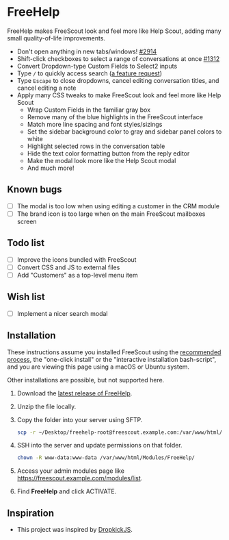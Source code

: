 # FreeHelp

FreeHelp makes FreeScout look and feel more like Help Scout, adding many small quality-of-life improvements.

- Don't open anything in new tabs/windows! [#2914](https://github.com/freescout-helpdesk/freescout/issues/2914)
- Shift-click checkboxes to select a range of conversations at once [#1312](https://github.com/freescout-helpdesk/freescout/issues/1312)
- Convert Dropdown-type Custom Fields to Select2 inputs
- Type `/` to quickly access search ([a feature request](https://feedback.userreport.com/25a3cb5f-e4bd-4470-b6f3-79fcfaa8e90f/#idea/393550))
- Type `Escape` to close dropdowns, cancel editing conversation titles, and cancel editing a note
- Apply many CSS tweaks to make FreeScout look and feel more like Help Scout
  - Wrap Custom Fields in the familiar gray box
  - Remove many of the blue highlights in the FreeScout interface
  - Match more line spacing and font styles/sizings
  - Set the sidebar background color to gray and sidebar panel colors to white
  - Highlight selected rows in the conversation table
  - Hide the text color formatting button from the reply editor
  - Make the modal look more like the Help Scout modal
  - And much more!

## Known bugs

- [ ] The modal is too low when using editing a customer in the CRM module
- [ ] The brand icon is too large when on the main FreeScout mailboxes screen

## Todo list

- [ ] Improve the icons bundled with FreeScout
- [ ] Convert CSS and JS to external files
- [ ] Add "Customers" as a top-level menu item

## Wish list

- [ ] Implement a nicer search modal

## Installation

These instructions assume you installed FreeScout using the [recommended process](https://github.com/freescout-helpdesk/freescout/wiki/Installation-Guide), the "one-click install" or the "interactive installation bash-script", and you are viewing this page using a macOS or Ubuntu system.

Other installations are possible, but not supported here.

1. Download the [latest release of FreeHelp](https://github.com/zackkatz/FreeHelp/releases).

2. Unzip the file locally.

3. Copy the folder into your server using SFTP.

   ```sh
   scp -r ~/Desktop/freehelp-root@freescout.example.com:/var/www/html/Modules/FreeHelp/
   ```

4. SSH into the server and update permissions on that folder.

   ```sh
   chown -R www-data:www-data /var/www/html/Modules/FreeHelp/
   ```

5. Access your admin modules page like https://freescout.example.com/modules/list.

6. Find **FreeHelp** and click ACTIVATE.

## Inspiration

* This project was inspired by [DropkickJS](https://github.com/fulldecent/freescout-dropkick-js).
